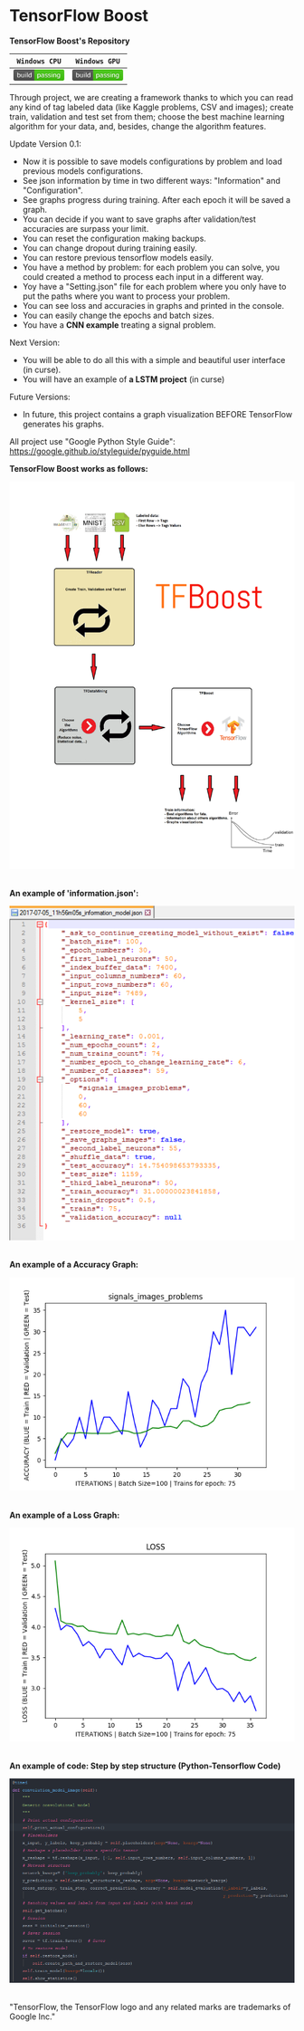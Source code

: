 # TensorFlow Boost
**TensorFlow Boost's Repository**

| **`Windows CPU`** | **`Windows GPU`** |
|-------------------|-------------------|
|<img src="https://github.com/Gabvaztor/TFBoost/blob/master/Documentation/Images/Build_Passing.png" height="20" width="90"> | <img src="https://github.com/Gabvaztor/TFBoost/blob/master/Documentation/Images/Build_Passing.png" height="20" width="90">

Through project, we are creating a framework thanks to which you can read any kind of tag labeled data (like Kaggle problems, CSV and images); create train, validation and test set from them; choose the best machine learning algorithm for your data, and, besides, change the algorithm features.

Update Version 0.1:

  - Now it is possible to save models configurations by problem and load previous models configurations.
  - See json information by time in two different ways: "Information" and "Configuration".
  - See graphs progress during training. After each epoch it will be saved a graph. 
  - You can decide if you want to save graphs after validation/test accuracies are surpass your limit.
  - You can reset the configuration making backups.  
  - You can change dropout during training easily.
  - You can restore previous tensorflow models easily.
  - You have a method by problem: for each problem you can solve, you could created a method to process each input in a different way.
  - Yoy have a "Setting.json" file for each problem where you only have to put the paths where you want to process your problem.
  - You can see loss and accuracies in graphs and printed in the console.
  - You can easily change the epochs and batch sizes.
  - You have a **CNN example** treating a signal problem.
  
Next Version:

  - You will be able to do all this with a simple and beautiful user interface (in curse).
  - You will have an example of **a LSTM project** (in curse)
  
Future Versions:

  - In future, this project contains a graph visualization BEFORE TensorFlow generates his graphs.


All project use "Google Python Style Guide":
https://google.github.io/styleguide/pyguide.html

**TensorFlow Boost works as follows:**

<div align="center">
<img src="https://github.com/Gabvaztor/TFBoost/blob/master/Documentation/Images/CSV_Diagram.png"><br><br>
</div>

**An example of 'information.json':**

<div align="center">
<img src="https://github.com/Gabvaztor/TFBoost/blob/master/Documentation/Images/Information_Example.png"><br><br>
</div>

**An example of a Accuracy Graph:**

<div align="center">
<img src="https://github.com/Gabvaztor/TFBoost/blob/master/Documentation/Images/Graph_Accuracy.png"><br><br>
</div>

**An example of a Loss Graph:**

<div align="center">
<img src="https://github.com/Gabvaztor/TFBoost/blob/master/Documentation/Images/Graph_Loss.png"><br><br>
</div>

**An example of code: Step by step structure (Python-Tensorflow Code)**

<div align="center">
<img src="https://github.com/Gabvaztor/TFBoost/blob/master/Documentation/Images/Example_Code.png"><br><br>
</div>

"TensorFlow, the TensorFlow logo and any related marks are trademarks of Google Inc."
